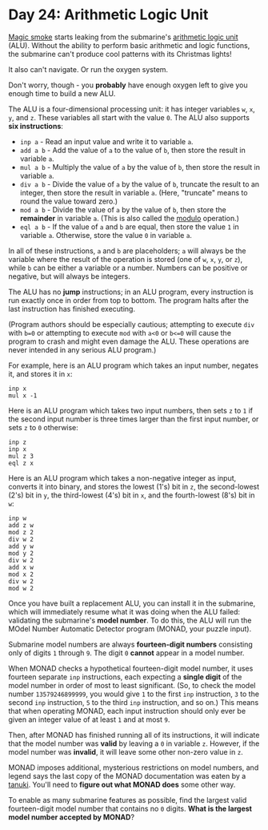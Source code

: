 # Day 24: Arithmetic Logic Unit
[Magic smoke](https://en.wikipedia.org/wiki/Magic_smoke) starts leaking from the submarine's 
[arithmetic logic unit](https://en.wikipedia.org/wiki/Arithmetic_logic_unit) (ALU). Without the ability to perform basic 
arithmetic and logic functions, the submarine can't produce cool patterns with its Christmas lights!

It also can't navigate. Or run the oxygen system.

Don't worry, though - you **probably** have enough oxygen left to give you enough time to build a new ALU.

The ALU is a four-dimensional processing unit: it has integer variables `w`, `x`, `y`, and `z`. These variables all 
start with the value `0`. The ALU also supports **six instructions**:
* `inp a` - Read an input value and write it to variable `a`.
* `add a b` - Add the value of `a` to the value of `b`, then store the result in variable `a`.
* `mul a b` - Multiply the value of `a` by the value of `b`, then store the result in variable `a`.
* `div a b` - Divide the value of `a` by the value of `b`, truncate the result to an integer, then store the result in 
variable `a`. (Here, "truncate" means to round the value toward zero.)
* `mod a b` - Divide the value of `a` by the value of `b`, then store the **remainder** in variable `a`. (This is also 
called the [modulo](https://en.wikipedia.org/wiki/Modulo_operation) operation.)
* `eql a b` - If the value of `a` and `b` are equal, then store the value `1` in variable `a`. Otherwise, store the 
value `0` in variable `a`.

In all of these instructions, `a` and `b` are placeholders; `a` will always be the variable where the result of the 
operation is stored (one of `w`, `x`, `y`, or `z`), while `b` can be either a variable or a number. Numbers can be 
positive or negative, but will always be integers.

The ALU has no **jump** instructions; in an ALU program, every instruction is run exactly once in order from top to 
bottom. The program halts after the last instruction has finished executing.

(Program authors should be especially cautious; attempting to execute `div` with `b=0` or attempting to execute `mod` 
with `a<0` or `b<=0` will cause the program to crash and might even damage the ALU. These operations are never intended 
in any serious ALU program.)

For example, here is an ALU program which takes an input number, negates it, and stores it in `x`:
```
inp x
mul x -1
```
Here is an ALU program which takes two input numbers, then sets `z` to `1` if the second input number is three times 
larger than the first input number, or sets `z` to `0` otherwise:
```
inp z
inp x
mul z 3
eql z x
```
Here is an ALU program which takes a non-negative integer as input, converts it into binary, and stores the lowest (1's) 
bit in `z`, the second-lowest (2's) bit in `y`, the third-lowest (4's) bit in `x`, and the fourth-lowest (8's) bit in 
`w`:
```
inp w
add z w
mod z 2
div w 2
add y w
mod y 2
div w 2
add x w
mod x 2
div w 2
mod w 2
```
Once you have built a replacement ALU, you can install it in the submarine, which will immediately resume what it was 
doing when the ALU failed: validating the submarine's **model number**. To do this, the ALU will run the MOdel Number 
Automatic Detector program (MONAD, your puzzle input).

Submarine model numbers are always **fourteen-digit numbers** consisting only of digits `1` through `9`. The digit `0` 
**cannot** appear in a model number.

When MONAD checks a hypothetical fourteen-digit model number, it uses fourteen separate `inp` instructions, each 
expecting a **single digit** of the model number in order of most to least significant. (So, to check the model number 
`13579246899999`, you would give `1` to the first `inp` instruction, `3` to the second `inp` instruction, `5` to the 
third `inp` instruction, and so on.) This means that when operating MONAD, each input instruction should only ever be 
given an integer value of at least `1` and at most `9`.

Then, after MONAD has finished running all of its instructions, it will indicate that the model number was **valid** by 
leaving a `0` in variable `z`. However, if the model number was **invalid**, it will leave some other non-zero value in 
`z`.

MONAD imposes additional, mysterious restrictions on model numbers, and legend says the last copy of the MONAD 
documentation was eaten by a [tanuki](https://en.wikipedia.org/wiki/Japanese_raccoon_dog). You'll need to **figure out 
what MONAD does** some other way.

To enable as many submarine features as possible, find the largest valid fourteen-digit model number that contains no 
`0` digits. **What is the largest model number accepted by MONAD**?
